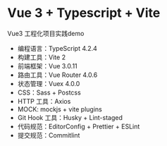 # Vue 3 + Typescript + Vite

Vue3 工程化项目实践demo

- 编程语言：TypeScript 4.2.4
- 构建工具：Vite 2
- 前端框架：Vue 3.0.11
- 路由工具：Vue Router 4.0.6
- 状态管理：Vuex 4.0.0
- CSS：Sass + Postcss
- HTTP 工具：Axios
- MOCK: mockjs + vite plugins
- Git Hook 工具：Husky + Lint-staged
- 代码规范：EditorConfig + Prettier + ESLint
- 提交规范：Commitlint
